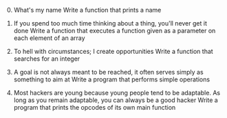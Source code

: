 0. What's my name
	Write a function that prints a name

1. If you spend too much time thinking about a thing, you'll never get it done
	Write a function that executes a function given as a parameter on each element of an array

2. To hell with circumstances; I create opportunities
	Write a function that searches for an integer

3. A goal is not always meant to be reached, it often serves simply as something to aim at
	Write a program that performs simple operations

4. Most hackers are young because young people tend to be adaptable. As long as you remain adaptable, you can always be a good hacker
	Write a program that prints the opcodes of its own main function
